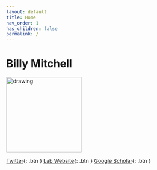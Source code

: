 ```yaml
---
layout: default
title: Home
nav_order: 1
has_children: false
permalink: /
---
```

# Billy Mitchell
<img src="/assets/images/Profile.PNG" alt="drawing" width="200"/>

[Twitter](https://twitter.com/wjmitchell_){: .btn }
[Lab Website](https://sites.temple.edu/sanlab/){: .btn }
[Google Scholar](https://scholar.google.com/citations?user=UtUW1zIAAAAJ&hl=en){: .btn }
